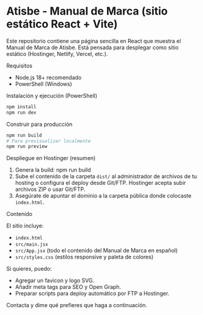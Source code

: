 # Atisbe - Manual de Marca (sitio estático React + Vite)

Este repositorio contiene una página sencilla en React que muestra el Manual de Marca de Atisbe. Está pensada para desplegar como sitio estático (Hostinger, Netlify, Vercel, etc.).

Requisitos

- Node.js 18+ recomendado
- PowerShell (Windows)

Instalación y ejecución (PowerShell)

```powershell
npm install
npm run dev
```

Construir para producción

```powershell
npm run build
# Para previsualizar localmente
npm run preview
```

Despliegue en Hostinger (resumen)

1. Genera la build: npm run build
2. Sube el contenido de la carpeta `dist/` al administrador de archivos de tu hosting o configura el deploy desde Git/FTP. Hostinger acepta subir archivos ZIP o usar Git/FTP.
3. Asegúrate de apuntar el dominio a la carpeta pública donde colocaste `index.html`.

Contenido

El sitio incluye:
- `index.html`
- `src/main.jsx`
- `src/App.jsx` (todo el contenido del Manual de Marca en español)
- `src/styles.css` (estilos responsive y paleta de colores)

Si quieres, puedo:
- Agregar un favicon y logo SVG.
- Añadir meta tags para SEO y Open Graph.
- Preparar scripts para deploy automático por FTP a Hostinger.

Contacta y dime qué prefieres que haga a continuación.